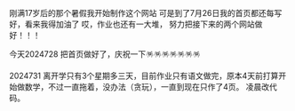 刚满17岁后的那个暑假我开始制作这个网站
可是到了7月26日我的首页都还每写好，看来我得加油了
哎，作业也还有一大堆，
努力把接下来的两个网站做好！！！


今天2024728
把首页做好了，庆祝一下🪅🪅🪅🪅🪅🪅🪅

2024731
离开学只有3个星期多三天，目前作业只有语文做完，原本4天前打算开始做数学，不过一直拖着，没办法（贪玩），一直到现在只作了4页。
凌晨改代码。
